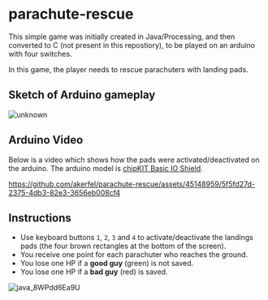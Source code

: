 # parachute-rescue
This simple game was initially created in Java/Processing, and then converted to C (not present in this repostiory), to be played on an arduino with four switches. 

In this game, the player needs to rescue parachuters with landing pads.

## Sketch of Arduino gameplay

![unknown](https://github.com/akerfel/parachute-rescue/assets/45148959/120dfa1f-3406-4555-ab1b-fbe85fcf93ef)

## Arduino Video 

Below is a video which shows how the pads were activated/deactivated on the arduino. The arduino model is [chipKIT Basic IO Shield](https://digilent.com/reference/chipkit_shield_basic_io_shield/refmanual).

https://github.com/akerfel/parachute-rescue/assets/45148959/5f5fd27d-2375-4db3-82e3-3656eb008cf4

## Instructions
- Use keyboard buttons `1`, `2`, `3` and `4` to activate/deactivate the landings pads (the four brown rectangles at the bottom of the screen).
- You receive one point for each parachuter who reaches the ground.
- You lose one HP if a **good guy** (green) is not saved.
- You lose one HP if a **bad guy** (red) is saved. 

![java_8WPdd6Ea9U](https://github.com/akerfel/parachute-rescue/assets/45148959/62b5a586-3c9b-4fec-af9c-60c4155f3b33)
